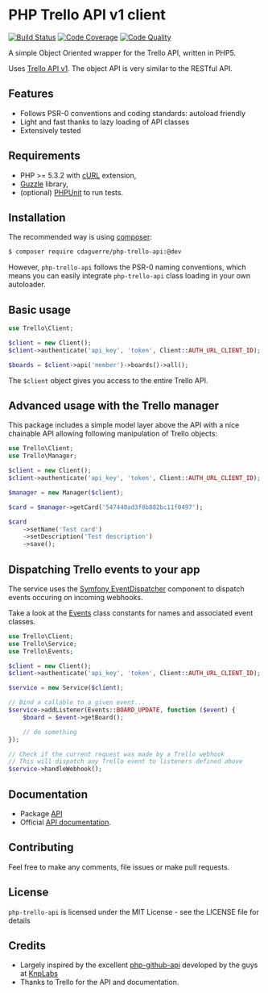 PHP Trello API v1 client
========================

[![Build Status](https://img.shields.io/travis/cdaguerre/php-trello-api.svg?branch=master&style=flat-square)](https://travis-ci.org/cdaguerre/php-trello-api) 
[![Code Coverage](https://img.shields.io/scrutinizer/coverage/g/cdaguerre/php-trello-api/master.svg?style=flat-square)](https://scrutinizer-ci.com/g/cdaguerre/php-trello-api/?branch=master)
[![Code Quality](https://img.shields.io/scrutinizer/g/cdaguerre/php-trello-api.svg?style=flat-square)](https://scrutinizer-ci.com/g/cdaguerre/php-trello-api/)

A simple Object Oriented wrapper for the Trello API, written in PHP5.

Uses [Trello API v1](https://trello.com/docs/index.html). The object API is very similar to the RESTful API.

## Features

* Follows PSR-0 conventions and coding standards: autoload friendly
* Light and fast thanks to lazy loading of API classes
* Extensively tested

## Requirements

* PHP >= 5.3.2 with [cURL](http://php.net/manual/en/book.curl.php) extension,
* [Guzzle](https://github.com/guzzle/guzzle) library,
* (optional) [PHPUnit](https://phpunit.de) to run tests.

## Installation

The recommended way is using [composer](http://getcomposer.org):

```bash
$ composer require cdaguerre/php-trello-api:@dev
```
However, `php-trello-api` follows the PSR-0 naming conventions, which means you can easily integrate `php-trello-api` class loading in your own autoloader.

## Basic usage

```php
use Trello\Client;

$client = new Client();
$client->authenticate('api_key', 'token', Client::AUTH_URL_CLIENT_ID);

$boards = $client->api('member')->boards()->all();
```

The `$client` object gives you access to the entire Trello API.

## Advanced usage with the Trello manager

This package includes a simple model layer above the API with a nice chainable API allowing following manipulation of Trello objects:

```php
use Trello\Client;
use Trello\Manager;

$client = new Client();
$client->authenticate('api_key', 'token', Client::AUTH_URL_CLIENT_ID);

$manager = new Manager($client);

$card = $manager->getCard('547440ad3f8b882bc11f0497');

$card
    ->setName('Test card')
    ->setDescription('Test description')
    ->save();
```

## Dispatching Trello events to your app

The service uses the [Symfony EventDispatcher](https://github.com/symfony/EventDispatcher) component to dispatch events occuring on incoming webhooks.

Take a look at the [Events](https://github.com/cdaguerre/php-trello-api/blob/master/lib/Trello/Events.php) class constants for names and associated event classes.

```php
use Trello\Client;
use Trello\Service;
use Trello\Events;

$client = new Client();
$client->authenticate('api_key', 'token', Client::AUTH_URL_CLIENT_ID);

$service = new Service($client);

// Bind a callable to a given event...
$service->addListener(Events::BOARD_UPDATE, function ($event) {
    $board = $event->getBoard();

    // do something
});

// Check if the current request was made by a Trello webhook
// This will dispatch any Trello event to listeners defined above
$service->handleWebhook();
```

## Documentation
* Package [API](docs/Api/Index.md)
* Official [API documentation](https://trello.com/docs/index.html).

## Contributing

Feel free to make any comments, file issues or make pull requests.

## License

`php-trello-api` is licensed under the MIT License - see the LICENSE file for details

## Credits

- Largely inspired by the excellent [php-github-api](https://github.com/KnpLabs/php-github-api) developed by the guys at [KnpLabs](http://knplabs.fr)
- Thanks to Trello for the API and documentation.
